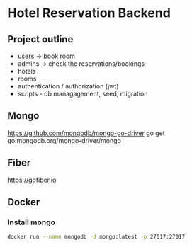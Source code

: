 # Hotel Reservation Backend

## Project outline
- users -> book room
- admins -> check the reservations/bookings
- hotels
- rooms
- authentication / authorization (jwt)
- scripts - db managagement, seed, migration

## Mongo
https://github.com/mongodb/mongo-go-driver
go get go.mongodb.org/mongo-driver/mongo

## Fiber
https://gofiber.io

## Docker
### Install mongo
```bash
docker run --name mongodb -d mongo:latest -p 27017:27017
```
